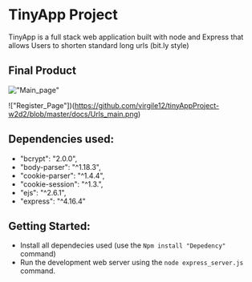# TinyApp Project

 TinyApp is a full stack web application built with node and Express that allows Users to shorten standard long urls (bit.ly style)

## Final Product

!["Main_page"](https://github.com/virgile12/tinyAppProject-w2d2/blob/master/docs/Urls_Register.png)

!["Register_Page"])(https://github.com/virgile12/tinyAppProject-w2d2/blob/master/docs/Urls_main.png)

## Dependencies used: 

- "bcrypt": "2.0.0", 
- "body-parser": "^1.18.3",
- "cookie-parser": "^1.4.4", 
- "cookie-session": "^1.3.", 
- "ejs": "^2.6.1", 
- "express": "^4.16.4"

## Getting Started:

- Install all dependecies used (use the `Npm install "Depedency"` command)
- Run the development web server using the `node express_server.js` command.
